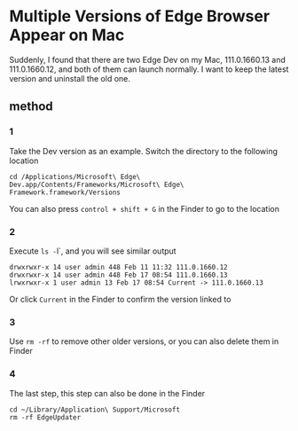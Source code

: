 # Multiple Versions of Edge Browser Appear on Mac

Suddenly, I found that there are two Edge Dev on my Mac, 111.0.1660.13 and 111.0.1660.12, and both of them can launch normally. I want to keep the latest version and uninstall the old one.
<!--more-->

## method
### 1
Take the Dev version as an example. Switch the directory to the following location
```
cd /Applications/Microsoft\ Edge\ Dev.app/Contents/Frameworks/Microsoft\ Edge\ Framework.framework/Versions
```
You can also press `control + shift + G` in the Finder to go to the location

### 2
Execute `ls -`l`, and you will see similar output
```
drwxrwxr-x 14 user admin 448 Feb 11 11:32 111.0.1660.12
drwxrwxr-x 14 user admin 448 Feb 17 08:54 111.0.1660.13
lrwxrwxr-x 1 user admin 13 Feb 17 08:54 Current -> 111.0.1660.13
```
Or click `Current` in the Finder to confirm the version linked to

### 3
Use `rm -rf` to remove other older versions, or you can also delete them in Finder

### 4
The last step, this step can also be done in the Finder
```
cd ~/Library/Application\ Support/Microsoft
rm -rf EdgeUpdater
```
